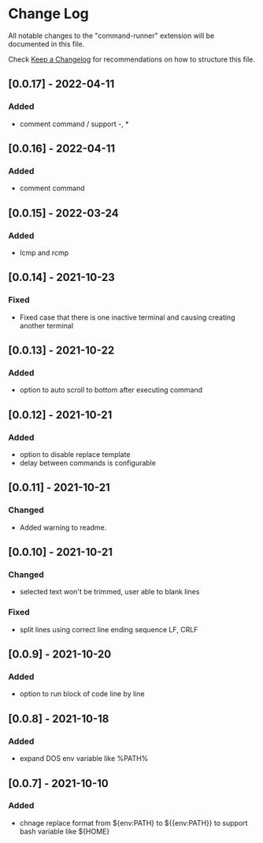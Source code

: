 # Change Log

All notable changes to the "command-runner" extension will be documented in this file.

Check [Keep a Changelog](http://keepachangelog.com/) for recommendations on how to structure this file.

## [0.0.17] - 2022-04-11
### Added
- comment command / support -, *

## [0.0.16] - 2022-04-11
### Added
- comment command


## [0.0.15] - 2022-03-24
### Added
- lcmp and rcmp

## [0.0.14] - 2021-10-23
### Fixed
- Fixed case that there is one inactive terminal and causing creating another terminal

## [0.0.13] - 2021-10-22
### Added
- option to auto scroll to bottom after executing command


## [0.0.12] - 2021-10-21
### Added
- option to disable replace template
- delay between commands is configurable

## [0.0.11] - 2021-10-21
### Changed
- Added warning to readme.


## [0.0.10] - 2021-10-21
### Changed
- selected text won't be trimmed, user able to blank lines

### Fixed
- split lines using correct line ending sequence LF, CRLF

## [0.0.9] - 2021-10-20
### Added
- option to run block of code line by line

## [0.0.8] - 2021-10-18
### Added
- expand DOS env variable like %PATH%


## [0.0.7] - 2021-10-10
### Added
- chnage replace format from ${env:PATH} to ${{env:PATH}} to support bash variable like ${HOME}
